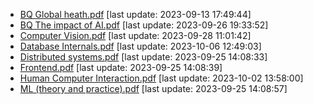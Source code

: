 * [BQ Global heath.pdf](./BQ%20Global%20heath.pdf) [last update: 2023-09-13 17:49:44]
* [BQ The impact of AI.pdf](./BQ%20The%20impact%20of%20AI.pdf) [last update: 2023-09-26 19:33:52]
* [Computer Vision.pdf](./Computer%20Vision.pdf) [last update: 2023-09-28 11:01:42]
* [Database Internals.pdf](./Database%20Internals.pdf) [last update: 2023-10-06 12:49:03]
* [Distributed systems.pdf](./Distributed%20systems.pdf) [last update: 2023-09-25 14:08:33]
* [Frontend.pdf](./Frontend.pdf) [last update: 2023-09-25 14:08:39]
* [Human Computer Interaction.pdf](./Human%20Computer%20Interaction.pdf) [last update: 2023-10-02 13:58:00]
* [ML (theory and practice).pdf](./ML%20(theory%20and%20practice).pdf) [last update: 2023-09-25 14:08:57]

